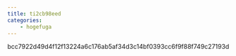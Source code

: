 ```yaml
---
title: ti2cb98eed
categories:
    - hogefuga
---
```

bcc7922d49d4f12f13224a6c176ab5af34d3c14bf0393cc6f9f88f749c27193d